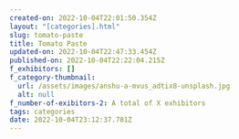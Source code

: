 ```yaml
---
created-on: 2022-10-04T22:01:50.354Z
layout: "[categories].html"
slug: tomato-paste
title: Tomato Paste
updated-on: 2022-10-04T22:47:33.454Z
published-on: 2022-10-04T22:22:04.215Z
f_exhibitors: []
f_category-thumbnail:
  url: /assets/images/anshu-a-mvus_adtix8-unsplash.jpg
  alt: null
f_number-of-exibitors-2: A total of X exhibitors
tags: categories
date: 2022-10-04T23:12:37.781Z
---
```

